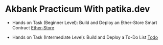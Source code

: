 # Akbank Practicum With patika.dev
- Hands on Task (Beginner Level): Build and Deploy an Ether-Store Smart Contract [Ether-Store](/Ether-Store/)

- Hands on Task (Intermediate Level): Build and Deploy a To-Do List [Todo](/Todo/)



